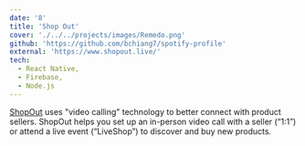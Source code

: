 ```yaml
---
date: '8'
title: 'Shop Out'
cover: './../../projects/images/Remedo.png'
github: 'https://github.com/bchiang7/spotify-profile'
external: 'https://www.shopout.live/'
tech:
  - React Native, 
  - Firebase, 
  - Node.js
---
```


[ShopOut](https://www.shopout.live/)  uses "video calling" technology to better connect with product sellers. ShopOut helps you set up an in-person video call with a seller (“1:1”) or attend a live event (“LiveShop”) to discover and buy new products.